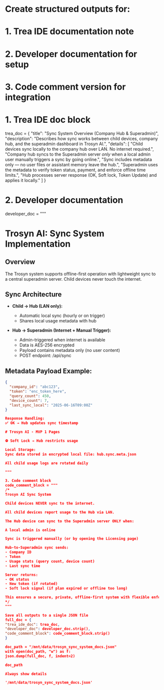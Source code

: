 # Create structured outputs for:
# 1. Trea IDE documentation note
# 2. Developer documentation for setup
# 3. Code comment version for integration

# 1. Trea IDE doc block
trea_doc = {
    "title": "Sync System Overview (Company Hub & Superadmin)",
    "description": "Describes how sync works between child devices, company hub, and the superadmin dashboard in Trosyn AI.",
    "details": [
        "Child devices sync locally to the company hub over LAN. No internet required.",
        "Company hub syncs to the Superadmin server *only* when a local admin user manually triggers a sync by going online.",
        "Sync includes metadata only — no user files or assistant memory leave the hub.",
        "Superadmin uses the metadata to verify token status, payment, and enforce offline time limits.",
        "Hub processes server response (OK, Soft lock, Token Update) and applies it locally."
    ]
}

# 2. Developer documentation
developer_doc = """
# Trosyn AI: Sync System Implementation

## Overview
The Trosyn system supports offline-first operation with lightweight sync to a central superadmin server. Child devices never touch the internet.

## Sync Architecture

- **Child → Hub (LAN only):**
  - Automatic local sync (hourly or on trigger)
  - Shares local usage metadata with hub

- **Hub → Superadmin (Internet + Manual Trigger):**
  - Admin-triggered when internet is available
  - Data is AES-256 encrypted
  - Payload contains metadata only (no user content)
  - POST endpoint: /api/sync

## Metadata Payload Example:
```json
{
  "company_id": "abc123",
  "token": "enc_token_here",
  "query_count": 450,
  "device_count": 7,
  "last_sync_local": "2025-06-16T09:00Z"
}

Response Handling:
✅ OK → Hub updates sync timestamp

# Trosyn AI - MVP 1 Pages

⛔ Soft Lock → Hub restricts usage

Local Storage:
Sync data stored in encrypted local file: hub.sync.meta.json

All child usage logs are rotated daily

"""

3. Code comment block
code_comment_block = """
/*
Trosyn AI Sync System

Child devices NEVER sync to the internet.

All child devices report usage to the Hub via LAN.

The Hub device can sync to the Superadmin server ONLY when:

A local admin is online

Sync is triggered manually (or by opening the Licensing page)

Hub-to-Superadmin sync sends:
- Company ID
- Token
- Usage stats (query count, device count)
- Last sync time

Server returns:
- OK status
- New token (if rotated)
- Soft lock signal (if plan expired or offline too long)

This ensures a secure, private, offline-first system with flexible enforcement.
*/
"""

Save all outputs to a single JSON file
full_doc = {
"trea_ide_doc": trea_doc,
"developer_doc": developer_doc.strip(),
"code_comment_block": code_comment_block.strip()
}

doc_path = "/mnt/data/trosyn_sync_system_docs.json"
with open(doc_path, "w") as f:
json.dump(full_doc, f, indent=2)

doc_path

Always show details

'/mnt/data/trosyn_sync_system_docs.json'